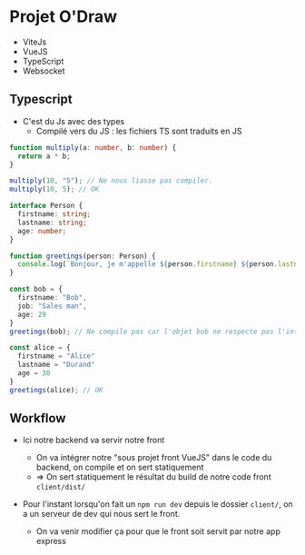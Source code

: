 # Projet O'Draw

- ViteJs
- VueJS
- TypeScript
- Websocket

## Typescript

- C'est du Js avec des types
  - Compilé vers du JS : les fichiers TS sont traduits en JS

```ts
function multiply(a: number, b: number) {
  return a * b;
}

multiply(10, "5"); // Ne nous liasse pas compiler.
multiply(10, 5); // OK
```

```ts
interface Person {
  firstname: string;
  lastname: string;
  age: number;
}

function greetings(person: Person) {
  console.log(`Bonjour, je m'appelle ${person.firstname} ${person.lastname} et j'ai ${person.age} !`);
}

const bob = {
  firstname: "Bob",
  job: "Sales man",
  age: 29
}
greetings(bob); // Ne compile pas car l'objet bob ne respecte pas l'interface définit plus haut

const alice = {
  firstname = "Alice"
  lastname = "Durand"
  age = 30
}
greetings(alice); // OK

```

## Workflow

- Ici notre backend va servir notre front
  - On va intégrer notre "sous projet front VueJS" dans le code du backend, on compile et on sert statiquement
  - => On sert statiquement le résultat du build de notre code front `client/dist/`

- Pour l'instant lorsqu'on fait un `npm run dev` depuis le dossier `client/`, on a un serveur de dev qui nous sert le front.
  - On va venir modifier ça pour que le front soit servit par notre app express
